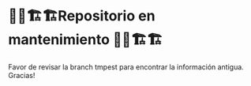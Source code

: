 # 🔧🚧🏗️🏗️Repositorio en mantenimiento 🔧🚧🏗️🏗️
  
Favor de revisar la branch tmpest para encontrar la información antigua. Gracias! 